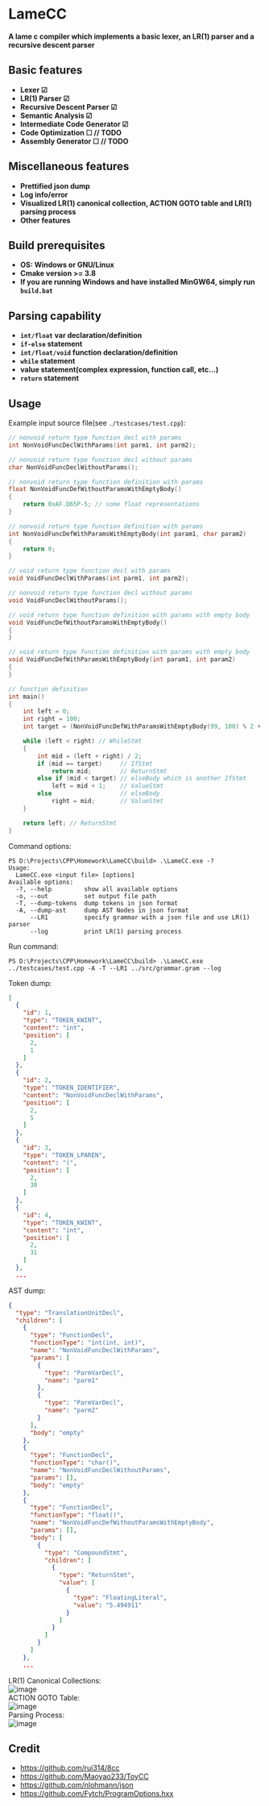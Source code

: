 # LameCC
**A lame c compiler which implements a basic lexer, an LR(1) parser and a recursive descent parser**
## Basic features
+ **Lexer &#9745;**
+ **LR(1) Parser &#9745;**
+ **Recursive Descent Parser &#9745;**
+ **Semantic Analysis &#9745;**
+ **Intermediate Code Generator &#9745;**
+ **Code Optimization &#9744; // TODO**
+ **Assembly Generator &#9744; // TODO**
## Miscellaneous features
+ **Prettified json dump**
+ **Log info/error**
+ **Visualized LR(1) canonical collection, ACTION GOTO table and LR(1) parsing process**
+ **Other features**
## Build prerequisites
+ **OS: Windows or GNU/Linux**
+ **Cmake version >= 3.8**
+ **If you are running Windows and have installed MinGW64, simply run `build.bat`**
## Parsing capability
+ **`int/float` var declaration/definition**
+ **`if-else` statement**
+ **`int/float/void` function declaration/definition**
+ **`while` statement**
+ **value statement(complex expression, function call, etc...)**
+ **`return` statement**
## Usage
Example input source file(see `./testcases/test.cpp`):
```cpp
// nonvoid return type function decl with params
int NonVoidFuncDeclWithParams(int parm1, int parm2);

// nonvoid return type function decl without params
char NonVoidFuncDeclWithoutParams();

// nonvoid return type function definition with params
float NonVoidFuncDefWithoutParamsWithEmptyBody()
{
    return 0xAF.D65P-5; // some float representations
}

// nonvoid return type function definition with params
int NonVoidFuncDefWithParamsWithEmptyBody(int param1, char param2)
{
    return 0;
}

// void return type function decl with params
void VoidFuncDeclWithParams(int parm1, int parm2);

// nonvoid return type function decl without params
void VoidFuncDeclWithoutParams();

// void return type function definition with params with empty body
void VoidFuncDefWithoutParamsWithEmptyBody()
{
}

// void return type function definition with params with empty body
void VoidFuncDefWithParamsWithEmptyBody(int param1, int param2)
{
}

// function definition
int main()
{
    int left = 0;                                                                         // DeclStmt
    int right = 100;                                                                      // DeclStmt
    int target = (NonVoidFuncDefWithParamsWithEmptyBody(99, 100) % 2 + 5) - right * left; // complex Expression

    while (left < right) // WhileStmt
    {
        int mid = (left + right) / 2;
        if (mid == target)     // IfStmt
            return mid;        // ReturnStmt
        else if (mid < target) // elseBody which is another IfStmt
            left = mid + 1;    // ValueStmt
        else                   // elseBody
            right = mid;       // ValueStmt
    }

    return left; // ReturnStmt
}
```
Command options:
```
PS D:\Projects\CPP\Homework\LameCC\build> .\LameCC.exe -?
Usage:
  LameCC.exe <input file> [options]
Available options:
  -?, --help         show all available options
  -o, --out          set output file path
  -T, --dump-tokens  dump tokens in json format
  -A, --dump-ast     dump AST Nodes in json format
      --LR1          specify grammar with a json file and use LR(1) parser
      --log          print LR(1) parsing process
```
Run command:
```
PS D:\Projects\CPP\Homework\LameCC\build> .\LameCC.exe ../testcases/test.cpp -A -T --LR1 ../src/grammar.gram --log
```
Token dump:
```json
[
  {
    "id": 1,
    "type": "TOKEN_KWINT",
    "content": "int",
    "position": [
      2,
      1
    ]
  },
  {
    "id": 2,
    "type": "TOKEN_IDENTIFIER",
    "content": "NonVoidFuncDeclWithParams",
    "position": [
      2,
      5
    ]
  },
  {
    "id": 3,
    "type": "TOKEN_LPAREN",
    "content": "(",
    "position": [
      2,
      30
    ]
  },
  {
    "id": 4,
    "type": "TOKEN_KWINT",
    "content": "int",
    "position": [
      2,
      31
    ]
  },
  ...
```
AST dump:
```json
{
  "type": "TranslationUnitDecl",
  "children": [
    {
      "type": "FunctionDecl",
      "functionType": "int(int, int)",
      "name": "NonVoidFuncDeclWithParams",
      "params": [
        {
          "type": "ParmVarDecl",
          "name": "parm1"
        },
        {
          "type": "ParmVarDecl",
          "name": "parm2"
        }
      ],
      "body": "empty"
    },
    {
      "type": "FunctionDecl",
      "functionType": "char()",
      "name": "NonVoidFuncDeclWithoutParams",
      "params": [],
      "body": "empty"
    },
    {
      "type": "FunctionDecl",
      "functionType": "float()",
      "name": "NonVoidFuncDefWithoutParamsWithEmptyBody",
      "params": [],
      "body": [
        {
          "type": "CompoundStmt",
          "children": [
            {
              "type": "ReturnStmt",
              "value": [
                {
                  "type": "FloatingLiteral",
                  "value": "5.494911"
                }
              ]
            }
          ]
        }
      ]
    },
    ...
```
LR(1) Canonical Collections:  
![image](https://user-images.githubusercontent.com/74029782/201459552-b618b6cf-a947-4ea0-8bd2-84cfb20fd7a2.png)  
ACTION GOTO Table:  
![image](https://user-images.githubusercontent.com/74029782/201459597-d13e2420-b846-4172-bd68-cf56a0d243ff.png)  
Parsing Process:  
![image](https://user-images.githubusercontent.com/74029782/201459611-6c699f47-4030-4cdd-b789-12a3f775c19a.png)
## Credit
+ https://github.com/rui314/8cc
+ https://github.com/Maoyao233/ToyCC
+ https://github.com/nlohmann/json
+ https://github.com/Fytch/ProgramOptions.hxx



